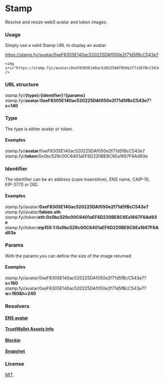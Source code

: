 # Stamp
Resolve and resize web3 avatar and token images.

### Usage
Simply use a valid Stamp URL to display an avatar:

https://stamp.fyi/avatar/0xeF8305E140ac520225DAf050e2f71d5fBcC543e7

```
<img src="https://stamp.fyi/avatar/0xeF8305E140ac520225DAf050e2f71d5fBcC543e7" />
```

### URL structure
stamp.fyi/**{type}**/**{identifier}**?**{params}**  
stamp.fyi/**avatar**/**0xeF8305E140ac520225DAf050e2f71d5fBcC543e7**?**s=140**

### Type
The type is either avatar or token.

#### Examples
stamp.fyi/**avatar**/0xeF8305E140ac520225DAf050e2f71d5fBcC543e7  
stamp.fyi/**token**/0x0bc529c00C6401aEF6D220BE8C6Ea1667F6Ad93e

### Identifier
The identifier can be an address (case insensitive), ENS name, CAIP-10, EIP-3770 or DID.

#### Examples
stamp.fyi/avatar/**0xeF8305E140ac520225DAf050e2f71d5fBcC543e7**  
stamp.fyi/avatar/**fabien.eth**  
stamp.fyi/token/**eth:0x0bc529c00C6401aEF6D220BE8C6Ea1667F6Ad93e**  
stamp.fyi/token/**eip155:1:0x0bc529c00C6401aEF6D220BE8C6Ea1667F6Ad93e**

### Params
With the params you can define the size of the image returned.

#### Examples
stamp.fyi/avatar/0xeF8305E140ac520225DAf050e2f71d5fBcC543e7?**s=160**
stamp.fyi/avatar/0xeF8305E140ac520225DAf050e2f71d5fBcC543e7?**w=160&h=240**

### Resolvers

#### [ENS avatar](/src/resolvers/ens.ts)
#### [TrustWallet Assets Info](/src/resolvers/trustwallet.ts)
#### [Blockie](/src/resolvers/blockie.ts)
#### [Snapshot](/src/resolvers/snapshot.ts)

### License

[MIT](LICENSE).
